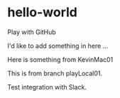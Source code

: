 # hello-world
Play with GitHub

I'd like to add something in here ... 

Here is something from KevinMac01

This is from branch playLocal01.

Test integration with Slack.